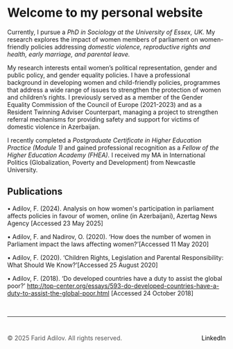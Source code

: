 
# Welcome to my personal website


Currently, I pursue a _PhD in Sociology at the University of Essex, UK._ My research explores the impact of women members of parliament on women-friendly policies addressing _domestic violence, reproductive rights and health, early marriage, and parental leave._

My research interests entail women’s political representation, gender and public policy, and gender equality policies. I have a professional background in developing women and child-friendly policies, programmes that address a wide range of issues to strengthen the protection of women and children’s rights. I previously served as a member of the Gender Equality Commission of the Council of Europe (2021-2023) and as a Resident Twinning Adviser Counterpart, managing a project to strengthen referral mechanisms for providing safety and support for victims of domestic violence in Azerbaijan. 

I recently completed a _Postgraduate Certificate in Higher Education Practice (Module 1)_ and gained professional recognition as a _Fellow of the Higher Education Academy (FHEA)._ I received my MA in International Politics (Globalization, Poverty and Development) from Newcastle University.


## Publications 

•	Adilov, F. (2024). Analysis on how women's participation in parliament affects policies in favour of women, online (in Azerbaijani), Azertag News Agency [Accessed 23 May 2025]

•	Adilov, F. and Nadirov, O. (2020). ‘How does the number of women in Parliament impact the laws affecting women?’[Accessed 11 May 2020]

•	Adilov, F. (2020). ‘Children Rights, Legislation and Parental Responsibility: What Should We Know?’[Accessed 25 August 2020]

•	Adilov, F. (2018). ‘Do developed countries have a duty to assist the global poor?’
http://top-center.org/essays/593-do-developed-countries-have-a-duty-to-assist-the-global-poor.html [Accessed 24 October 2018]



&nbsp;  <!-- This creates a blank space -->

---

<div style="margin-top: 40px; font-size: 14px; color: #555;">
  <p>
    © 2025 Farid Adilov. All rights reserved.
    <span style="float: right;">
      <a href="https://www.linkedin.com/in/aygunazadova/" target="_blank" style="color: black; text-decoration: none;">LinkedIn</a>
    </span>
  </p>
</div>
